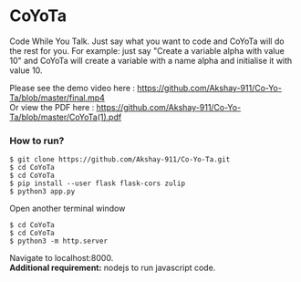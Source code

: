 # CoYoTa
Code While You Talk. Just say what you want to code and CoYoTa will do the rest for you. For example: just say "Create a variable alpha with value 10" and CoYoTa will create a variable with a name alpha and initialise it with value 10.  


Please see the demo video here : https://github.com/Akshay-911/Co-Yo-Ta/blob/master/final.mp4  
Or view the PDF here : https://github.com/Akshay-911/Co-Yo-Ta/blob/master/CoYoTa(1).pdf

### How to run?  
```  
$ git clone https://github.com/Akshay-911/Co-Yo-Ta.git
$ cd CoYoTa
$ cd CoYoTa
$ pip install --user flask flask-cors zulip
$ python3 app.py
```  
Open another terminal window  
```  
$ cd CoYoTa
$ cd CoYoTa
$ python3 -m http.server
```  
Navigate to localhost:8000.  
**Additional requirement:** nodejs to run javascript code.
